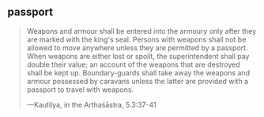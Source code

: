 ## passport
> Weapons and armour shall be entered into the armoury only after they are marked with the king's seal. Persons with weapons shall not be allowed to move anywhere unless they are permitted by a passport. When weapons are either lost or spoilt, the superintendent shall pay double their value; an account of the weapons that are destroyed shall be kept up. Boundary-guards shall take away the weapons and armour possessed by caravans unless the latter are provided with a passport to travel with weapons.
> 
> —Kautilya, in the Arthaśāstra, 5.3:37-41